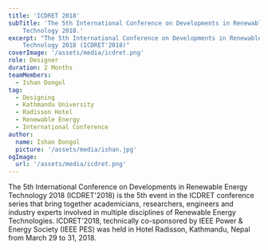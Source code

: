 ```yaml
---
title: 'ICDRET 2018'
subTitle: 'The 5th International Conference on Developments in Renewable Energy
    Technology 2018.'
excerpt: "The 5th International Conference on Developments in Renewable Energy
    Technology 2018 (ICDRET'2018)"
coverImage: '/assets/media/icdret.png'
role: Designer
duration: 2 Months
teamMembers:
  - Ishan Dongol
tag:
  - Designing
  - Kathmandu University
  - Radisson Hotel
  - Renewable Energy
  - International Conference
author:
  name: Ishan Dongol
  picture: '/assets/media/ishan.jpg'
ogImage:
  url: '/assets/media/icdret.png'
---
```


The 5th International Conference on Developments in Renewable Energy
    Technology 2018 (ICDRET'2018) is the 5th event in the ICDRET conference series
    that bring together academicians, researchers, engineers and industry experts
    involved in multiple disciplines of Renewable Energy Technologies. ICDRET'2018,
    technically co-sponsored by IEEE Power & Energy Society (IEEE PES) was held in
    Hotel Radisson, Kathmandu, Nepal from March 29 to 31, 2018.
